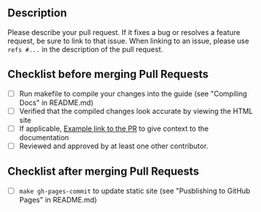 ## Description

Please describe your pull request. If it fixes a bug or resolves a feature request, be sure to link to that issue. When linking to an issue, please use `refs #...` in the description of the pull request.

## Checklist before merging Pull Requests
- [ ] Run makefile to compile your changes into the guide (see "Compiling Docs" in README.md)
- [ ] Verified that the compiled changes look accurate by viewing the HTML site
- [ ] If applicable, [Example link to the PR](https://example.test/doc#new_section) to give context to the documentation
- [ ] Reviewed and approved by at least one other contributor.

## Checklist after merging Pull Requests
- [ ] `make gh-pages-commit` to update static site (see "Pusblishing to GitHub Pages" in README.md)
